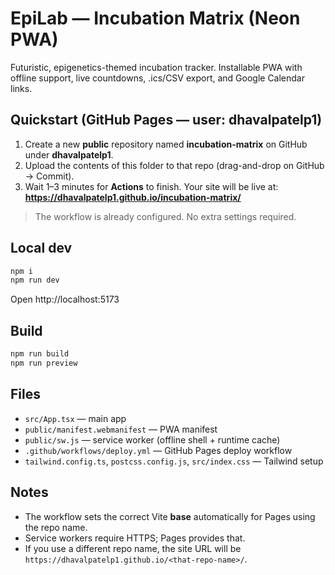 # EpiLab — Incubation Matrix (Neon PWA)

Futuristic, epigenetics-themed incubation tracker. Installable PWA with offline support, live countdowns, .ics/CSV export, and Google Calendar links.

## Quickstart (GitHub Pages — user: dhavalpatelp1)

1) Create a new **public** repository named **incubation-matrix** on GitHub under **dhavalpatelp1**.
2) Upload the contents of this folder to that repo (drag-and-drop on GitHub → Commit).
3) Wait 1–3 minutes for **Actions** to finish. Your site will be live at:
   **https://dhavalpatelp1.github.io/incubation-matrix/**

> The workflow is already configured. No extra settings required.

## Local dev

```bash
npm i
npm run dev
```

Open http://localhost:5173

## Build

```bash
npm run build
npm run preview
```

## Files

- `src/App.tsx` — main app
- `public/manifest.webmanifest` — PWA manifest
- `public/sw.js` — service worker (offline shell + runtime cache)
- `.github/workflows/deploy.yml` — GitHub Pages deploy workflow
- `tailwind.config.ts`, `postcss.config.js`, `src/index.css` — Tailwind setup

## Notes

- The workflow sets the correct Vite **base** automatically for Pages using the repo name.
- Service workers require HTTPS; Pages provides that.
- If you use a different repo name, the site URL will be `https://dhavalpatelp1.github.io/<that-repo-name>/`.
